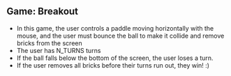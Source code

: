 ## Game: Breakout
- In this game, the user controls a paddle moving horizontally with the mouse, and the user must bounce the ball to make it collide and remove bricks from the screen
- The user has N_TURNS turns
- If the ball falls below the bottom of the screen, the user loses a turn.
- If the user removes all bricks before their turns run out, they win! :)

